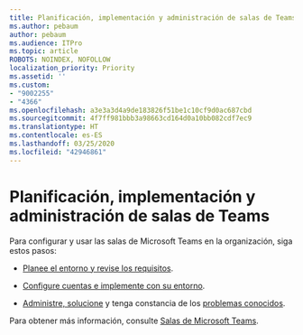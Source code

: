 ```yaml
---
title: Planificación, implementación y administración de salas de Teams
ms.author: pebaum
author: pebaum
ms.audience: ITPro
ms.topic: article
ROBOTS: NOINDEX, NOFOLLOW
localization_priority: Priority
ms.assetid: ''
ms.custom:
- "9002255"
- "4366"
ms.openlocfilehash: a3e3a3d4a9de183826f51be1c10cf9d0ac687cbd
ms.sourcegitcommit: 4f7ff981bbb3a98663cd164d0a10bb082cdf7ec9
ms.translationtype: HT
ms.contentlocale: es-ES
ms.lasthandoff: 03/25/2020
ms.locfileid: "42946861"
---
```

# <a name="plan-deploy-and-manage-teams-rooms"></a>Planificación, implementación y administración de salas de Teams

Para configurar y usar las salas de Microsoft Teams en la organización, siga estos pasos: 

- [Planee el entorno y revise los requisitos](https://docs.microsoft.com/microsoftteams/rooms/rooms-plan).

- [Configure cuentas e implemente con su entorno](https://docs.microsoft.com/microsoftteams/rooms/rooms-deploy).

- [Administre, solucione](https://docs.microsoft.com/microsoftteams/rooms/rooms-manage#troubleshooting) y tenga constancia de los [problemas conocidos](https://docs.microsoft.com/microsoftteams/rooms/known-issues). 

Para obtener más información, consulte [Salas de Microsoft Teams](https://docs.microsoft.com/microsoftteams/rooms/).
